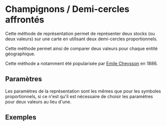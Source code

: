 # Champignons / Demi-cercles affrontés

Cette méthode de représentation permet de représenter deux stocks (ou deux valeurs) sur une carte en utilisant deux demi-cercles proportionnels.

Cette méthode permet ainsi de comparer deux valeurs pour chaque entité géographique.

Cette méthode a notamment été popularisée par [Emile Cheysson](https://www.davidrumsey.com/luna/servlet/detail/RUMSEY~8~1~309243~90079146:Resultats-D-Exploitation-des-Chemin?sort=pub_list_no_initialsort%2Cpub_date%2Cpub_list_no%2Cseries_no&qvq=q:Cheysson%2C%20%C3%89mile;sort:pub_list_no_initialsort%2Cpub_date%2Cpub_list_no%2Cseries_no;lc:RUMSEY~8~1&mi=183&trs=587) en 1886.

## Paramètres

Les paramètres de la représentation sont les mêmes que pour les symboles proportionnels, si ce n'est qu'il est nécessaire de choisir
les paramètres pour deux valeurs au lieu d'une.

## Exemples

<ZoomImg
    src="/mushrooms-0.png"
    alt="Exemple de représentation de deux stocks (population et PIB)"
    caption="Exemple de représentation de deux stocks (population et PIB)"
/>